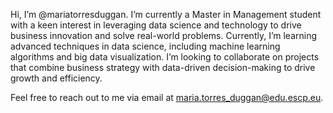 Hi, I’m @mariatorresduggan. I’m currently a Master in Management student with a keen interest in leveraging data science and technology to drive business innovation and solve real-world problems. Currently, I’m learning advanced techniques in data science, including machine learning algorithms and big data visualization. I’m looking to collaborate on projects that combine business strategy with data-driven decision-making to drive growth and efficiency. 

Feel free to reach out to me via email at maria.torres_duggan@edu.escp.eu.

<!---
mariatorresduggan/mariatorresduggan is a ✨ special ✨ repository because its `README.md` (this file) appears on your GitHub profile.
You can click the Preview link to take a look at your changes.
--->

